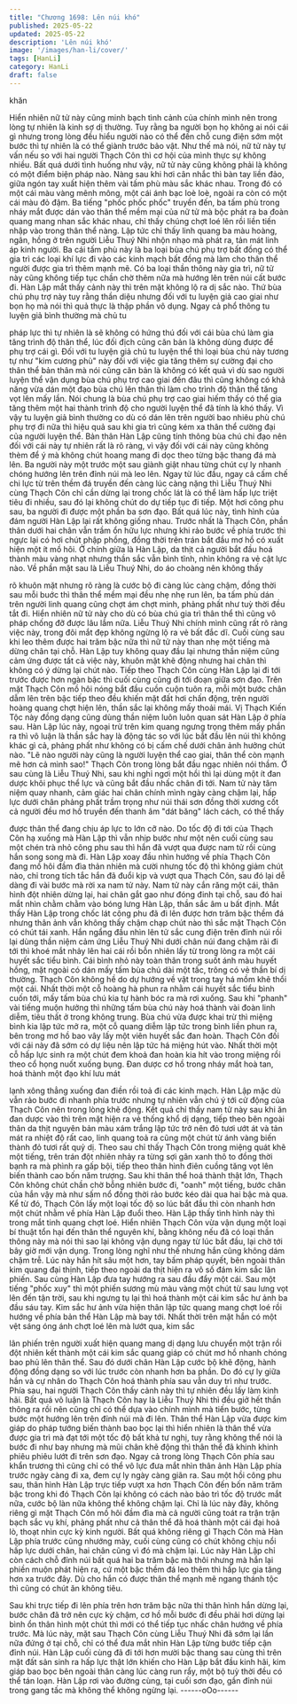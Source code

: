 ```yaml
---
title: "Chương 1698: Lên núi khó"
published: 2025-05-22
updated: 2025-05-22
description: 'Lên núi khó'
image: '/images/han-li/cover/'
tags: [HanLi]
category: HanLi
draft: false
---
```


khăn

Hiển nhiên nữ tử này cũng minh bạch tình cảnh của chính mình
nên trong lòng tự nhiên là kinh sợ dị thường. Tuy rằng ba người
bọn họ không ai nói cái gì nhưng trong lòng đều hiểu người nào
có thể đến chỗ cung điện sớm một bước thì tự nhiên là có thể
giành trước bảo vật.
Như thế mà nói, nữ tử này tự vấn nếu so với hai người Thạch
Côn thì cơ hội của mình thực sự không nhiều. Bất quá dưới tình
huống như vậy, nữ tử này cũng không phải là không có một điểm
biện pháp nào. Nàng sau khi hơi cân nhắc thì bàn tay liền đảo,
giữa ngón tay xuất hiện thêm vài tấm phù màu sắc khác nhau.
Trong đó có một cái màu vàng mênh mông, một cái ánh bạc loè
loè, ngoài ra còn có một cái màu đỏ đậm.
Ba tiếng "phốc phốc phốc" truyền đến, ba tấm phù trong nháy mắt
được dán vào thân thể mềm mại của nữ tử mà bộc phát ra ba
đoàn quang mang nhan sắc khác nhau, chỉ thấy chúng chợt loé
lên rồi liền tiến nhập vào trong thân thể nàng. Lập tức chỉ thấy linh
quang ba màu hoàng, ngân, hồng ở trên người Liễu Thuý Nhi
nhộn nhạo mà phát ra, tản mát linh áp kinh người.
Ba cái tấm phù này là ba loại bùa chú phụ trợ bất đồng có thể gia
trì các loại khí lực đi vào các kinh mạch bất đồng mà làm cho thân
thể người được gia trì thêm mạnh mẽ. Có ba loại thần thông này
gia trì, nữ tử này cũng không tiếp tục chần chờ thêm nữa mà
hướng lên trên núi cất bước đi. Hàn Lập mắt thấy cảnh này thì
trên mặt không lộ ra dị sắc nào.
Thứ bùa chú phụ trợ này tuy rằng thần diệu nhưng đối với tu
luyện giả cao giai như bọn họ mà nói thì quả thực là thập phần vô
dụng. Ngay cả phổ thông tu luyện giả bình thường mà chủ tu

pháp lực thì tự nhiên là sẽ không có hứng thú đối với cái bùa chú
làm gia tăng trình độ thân thể, lúc đối địch cũng căn bản là không
dùng được để phụ trợ cái gì.
Đối với tu luyện giả chủ tu luyện thể thì loại bùa chú này tương tự
như "kim cương phù" này đối với việc gia tăng thêm sự cường đại
cho thân thể bản thân mà nói cũng căn bản là không có kết quả vì
dù sao người luyện thể vận dụng bùa chú phụ trợ cao giai đến
đâu thì cũng không có khả năng vừa dán một đạo bùa chú lên
thân thì làm cho trình độ thân thể tăng vọt lên mấy lần.
Nói chung là bùa chú phụ trợ cao giai hiếm thấy có thể gia tăng
thêm một hai thành trình độ cho người luyện thể đã tính là khó
thấy. Vì vậy tu luyện giả bình thường co dù có dán lên trên người
bao nhiêu phù chú phụ trợ đi nữa thì hiệu quả sau khi gia trì cũng
kém xa thân thể cường đại của người luyện thể.
Bản thân Hàn Lập cũng tính thông bùa chú chi đạo nên đối với cái
này tự nhiên rất là rõ ràng, vì vậy đối với cái này cũng không thèm
để ý mà không chút hoang mang đi dọc theo từng bậc thang đá
mà lên. Ba người này một trước một sau giành giật nhau từng
chút cự ly nhanh chóng hướng lên trên đỉnh núi mà leo lên.
Ngay từ lúc đầu, ngay cả cấm chế chi lực từ trên thềm đá truyền
đến càng lúc càng nặng thì Liễu Thuý Nhi cùng Thạch Côn chỉ
cần dừng lại trong chốc lát là có thể làm hấp lực triệt tiêu đi nhiều,
sau đó lại không chút do dự tiếp tục đi tiếp. Một hơi công phu sau,
ba người đi được một phần ba sơn đạo. Bất quá lúc này, tình hình
của đám người Hàn Lập lại rất không giống nhau.
Trước nhất là Thạch Côn, phần thân dưới hai chân vẫn trầm ổn
hữu lực nhưng khi rảo bước về phía trước thì ngực lại có hơi chút
phập phồng, đồng thời trên trán bắt đầu mơ hồ có xuất hiện một ít
mồ hôi.
Ở chính giữa là Hàn Lập, da thịt cả người bắt đầu hoá thành màu
vàng nhạt nhưng thần sắc vẫn bình tĩnh, nhìn không ra vẻ cật lực
nào.
Về phần mặt sau là Liễu Thuý Nhi, do áo choàng nên không thấy

rõ khuôn mặt nhưng rõ ràng là cước bộ đi càng lúc càng chậm,
đồng thời sau mỗi buớc thì thân thể mềm mại đều nhẹ nhẹ run
lên, ba tấm phù dán trên người linh quang cũng chợt ám chợt
minh, phảng phất như tuỳ thời đều tắt đi. Hiển nhiên nữ tử này
cho dù có bùa chú gia trì thân thể thì cũng vô pháp chống đỡ
được lâu lắm nữa.
Liễu Thuý Nhi chính mình cũng rất rõ ràng việc này, trong đôi mắt
đẹp không ngừng lộ ra vẻ bất đắc dĩ. Cuối cùng sau khi leo thêm
được hai trăm bậc nữa thì nữ tử này than nhẹ một tiếng mà dừng
chân tại chỗ.
Hàn Lập tuy không quay đầu lại nhưng thần niệm cũng cảm ứng
được tất cả việc này, khuôn mặt khẽ động nhưng hai chân thì
không có ý dừng lại chút nào. Tiếp theo Thạch Côn cùng Hàn Lập
lại đi tới trước được hơn ngàn bậc thì cuối cùng cũng đi tới đoạn
giữa sơn đạo.
Trên mặt Thạch Côn mồ hôi nóng bắt đầu cuồn cuộn tuôn ra, mỗi
một bước chân dẫm lên trên bậc tiếp theo đều khiến mặt đất hơi
chấn động, trên người hoàng quang chợt hiện lên, thần sắc lại
không mấy thoải mái. Vị Thạch Kiến Tộc này đồng dạng cũng
dùng thần niệm luôn luôn quan sát Hàn Lập ở phía sau.
Hàn Lập lúc này, ngoại trừ trên kim quang ngưng trọng thêm mấy
phần ra thì vô luận là thần sắc hay là động tác so với lúc bắt đầu
lên núi thì không khác gì cả, phảng phất như không có bị cấm chế
dưới chân ảnh hưởng chút nào.
"Lẽ nào người này cũng là người luyện thể cao giai, thân thể còn
mạnh mẽ hơn cả mình sao!"
Thạch Côn trong lòng bắt đầu ngạc nhiên nói thầm.
Ở sau cùng là Liễu Thuý Nhi, sau khi nghỉ ngơi một hồi thì lại
dùng một ít đan dược khôi phục thể lực và cũng bắt đầu nhấc
chân đi tới. Nam tử này tâm niệm quay nhanh, cảm giác hai chân
chính mình ngày càng chậm lại, hấp lực dưới chân phảng phất
trầm trọng như núi thái sơn đồng thời xương cốt cả người đều
mơ hồ truyền đến thanh âm "dát băng" lách cách, có thể thấy

được thân thể đang chịu áp lực to lớn cỡ nào.
Do tốc độ đi tới của Thạch Côn hạ xuống mà Hàn Lập thì vẫn
nhịp bước như một nên cuối cùng sau một chén trà nhỏ công phu
sau thì hắn đã vượt qua được nam tử rồi cùng hắn song song mà
đi.
Hàn Lập xoay đầu nhìn hướng về phía Thạch Côn đang mồ hôi
đầm đìa thản nhiên mà cười nhưng tốc độ thì không giảm chút
nào, chỉ trong tích tắc hắn đã đuổi kịp và vượt qua Thạch Côn,
sau đó lại dễ dàng đi vài bước mà rời xa nam tử này. Nam tử này
cắn răng một cái, thân hình đột nhiên dừng lại, hai chân gắt gao
như đóng đinh tại chỗ, sau đó hai mắt nhìn chằm chằm vào bóng
lưng Hàn Lập, thần sắc âm u bất định.
Mắt thấy Hàn Lập trong chốc lát công phu đã đi lên được hơn
trăm bậc thềm đá nhưng thân ảnh vẫn không thấy chậm chạp
chút nào thì sắc mặt Thạch Côn có chút tái xanh. Hắn ngẩng đầu
nhìn lên tử sắc cung điện trên đỉnh núi rồi lại dùng thần niệm cảm
ứng Liễu Thuý Nhi dưới chân núi đang chậm rãi đi tới thì khoé
mắt nhảy lên hai cái rồi bỗn nhiên lấy từ trong lòng ra một cái
huyết sắc tiểu bình.
Cái bình nhỏ này toàn thân trong suốt ánh màu huyết hồng, mặt
ngoài có dán mấy tấm bùa chú dài một tấc, trông có vẻ thần bí dị
thường. Thạch Côn không hề do dự hướng về vật trong tay há
mồm khẽ thổi một cái. Nhất thời một cỗ hoàng hà phun ra nhằm
cái huyết sắc tiểu bình cuốn tới, mấy tấm bùa chú kia tự hành bóc
ra mà rơi xuống.
Sau khi "phanh" vài tiếng muộn hưởng thì những tấm bùa chú
này hoá thành vài đoàn linh diễm, tiêu thất ở trong không trung.
Bùa chú vừa được khai trừ thì miệng bình kia lập tức mở ra, một
cỗ quang diễm lập tức trong bình liền phun ra, bên trong mơ hồ
bao vây lấy một viên huyết sắc đan hoàn. Thạch Côn đối với cái
này đã sớm có dự liệu nên lập tức há miệng hút vào.
Nhất thời một cỗ hấp lực sinh ra một chút đem khoả đan hoàn kia
hít vào trong miệng rồi theo cổ họng nuốt xuống bụng. Đan dược
cơ hồ trong nháy mắt hoà tan, hoá thành một đạo khí lưu mát

lạnh xông thẳng xuống đan điền rồi toả đi các kinh mạch. Hàn Lập
mặc dù vẫn rảo bước đi nhanh phía trước nhưng tự nhiên vẫn
chú ý tới cử động của Thạch Côn nên trong lòng khẽ động.
Kết quả chỉ thấy nam tử này sau khi ăn đan dược vào thì trên mặt
hiện ra vẻ thống khổ dị dạng, tiếp theo bên ngoài thân da thịt
nguyên bản màu xám trắng lập tức trở nên đỏ tươi ướt át và tản
mát ra nhiệt độ rất cao, linh quang toả ra cũng một chút từ ánh
vàng biến thành đỏ tươi rất quỷ dị.
Theo sau chỉ thấy Thạch Côn trong miệng quát khẽ một tiếng,
trên trán đột nhiên nhảy ra từng sợi gân xanh thô to đồng thời
bạnh ra mà phình ra gấp bội, tiếp theo thân hình điên cuồng tăng
vọt lên biến thành cao bốn năm trượng.
Sau khi thân thể hoá thành thật lớn, Thạch Côn không chút chần
chờ bỗng nhiên bước đi, "oanh" một tiếng, bước chân của hắn
vậy mà như sấm nổ đồng thời rảo bước kéo dài qua hai bậc mà
qua. Kể từ đó, Thạch Côn lấy một loại tốc độ so lúc bắt đầu thì
còn nhanh hơn một chút nhằm về phía Hàn Lập đuổi theo.
Hàn Lập thấy tình hình này thì trong mắt tinh quang chợt loé. Hiển
nhiên Thạch Côn vừa vận dụng một loại bí thuật tổn hại đến thân
thể nguyên khí, bằng không nếu đã có loại thần thông này mà nói
thì sao lại không vận dụng ngay từ lúc bắt đầu, lại chờ tới bây giờ
mới vận dụng.
Trong lòng nghĩ như thế nhưng hắn cũng không dám chậm trễ.
Lúc này hắn hít sâu một hơn, tay bấm pháp quyết, bên ngoài thân
kim quang đại thịnh, tiếp theo ngoài da thịt hiện ra vô số đám kim
sắc lân phiến. Sau cùng Hàn Lập đưa tay hướng ra sau đầu đẩy
một cái.
Sau một tiếng "phốc xuy" thì một phiến sương mù màu vàng một
chút từ sau lưng vọt lên đến tận trời, sau khi ngưng tụ lại thì hoá
thành một cái kim sắc hư ảnh ba đầu sáu tay.
Kim sắc hư ảnh vừa hiện thân lập tức quang mang chợt loé rồi
hướng về phía bản thể Hàn Lập mà bay tới. Nhất thời trên mặt
hắn có một vệt sáng óng ánh chợt loé lên mà lướt qua, kim sắc

lân phiến trên người xuất hiện quang mang dị dạng lưu chuyển
một trận rồi đột nhiên kết thành một cái kim sắc quang giáp có
chút mơ hồ nhanh chóng bao phủ lên thân thể.
Sau đó dưới chân Hàn Lập cước bộ khẽ động, hành động đồng
dạng so với lúc trước còn nhanh hơn ba phần. Do đó cự ly giữa
hắn và cự nhân do Thạch Côn hoá thành phía sau vẫn duy trì như
trước.
Phía sau, hai người Thạch Côn thấy cảnh này thì tự nhiên đều lấy
làm kinh hãi. Bất quá vô luận là Thạch Côn hay là Liễu Thuý Nhi
thì đều giở hết thần thông ra rồi nên cũng chỉ có thể dựa vào
chính mình mà tiến bước, từng bước một hướng lên trên đỉnh núi
mà đi lên.
Thân thể Hàn Lập vừa được kim giáp do pháp tướng biến thành
bao bọc lại thì hiển nhiên là thân thể vừa được gia trì mà đạt tới
một tốc độ bất khả tư nghị, tuy rằng không thể nói là bước đi như
bay nhưng mà mũi chân khẽ động thì thân thể đã khinh khinh
phiêu phiêu lướt đi trên sơn đạo.
Ngay cả trong lòng Thạch Côn phía sau khẩn trương thì cũng chỉ
có thể vô lực đưa mắt nhìn thân ảnh Hàn Lập phía trước ngày
càng đi xa, đem cự ly ngày càng giãn ra.
Sau một hồi công phu sau, thân hình Hàn Lập trực tiếp vượt xa
hơn Thạch Côn đến bốn năm trăm bậc trong khi đó Thạch Côn lại
không có cách nào bảo trì tốc độ trước mắt nữa, cước bộ làn nữa
không thể không chậm lại. Chỉ là lúc này đây, không riêng gì mặt
Thạch Côn mồ hôi đầm đìa mà cả người cũng toát ra trận trận
bạch sắc vụ khí, phảng phất như cả thân thể đã hoá thành một
cái đại hoả lò, thoạt nhìn cực kỳ kinh người.
Bất quá không riêng gì Thạch Côn mà Hàn Lập phía trước cũng
nhướng mày, cuối cùng cũng có chút không chịu nổi hấp lực dưới
chân, hai chân cũng vì đó mà chậm lại. Lúc này Hàn Lập chỉ còn
cách chỗ đỉnh núi bất quá hai ba trăm bậc mà thôi nhưng mà hắn
lại phiền muộn phát hiện ra, cứ một bậc thềm đá leo thêm thì hấp
lực gia tăng hơn xa trước đây. Dù cho hắn có được thân thể
mạnh mẽ ngang thánh tộc thì cũng có chút ăn không tiêu.

Sau khi trực tiếp đi lên phía trên hơn trăm bậc nữa thi thân hình
hắn dừng lại, bước chân đã trở nên cực kỳ chậm, cơ hồ mỗi
bước đi đều phải hơi dừng lại bình ổn thân hình một chút thì mới
có thể tiếp tục nhấc chân hướng về phía trước.
Mà lúc này, mặt sau Thạch Côn cùng Liễu Thuý Nhi đã sớm lại
lần nữa đứng ở tại chỗ, chỉ có thể đưa mắt nhìn Hàn Lập từng
bước tiếp cận đỉnh núi. Hàn Lập cuối cùng đã đi tới hơn mười bậc
thang sau cùng thì trên mặt đất sản sinh ra hấp lực thật lớn khiến
cho Hàn Lập bắt đầu kinh hãi, kim giáp bao bọc bên ngoài thân
càng lúc càng run rẩy, một bộ tuỳ thời đều có thể tán loạn. Hàn
Lập rơi vào đường cùng, tại cuối sơn đạo, gần đỉnh núi trong
gang tấc mà không thể không ngừng lại.
------oOo------
